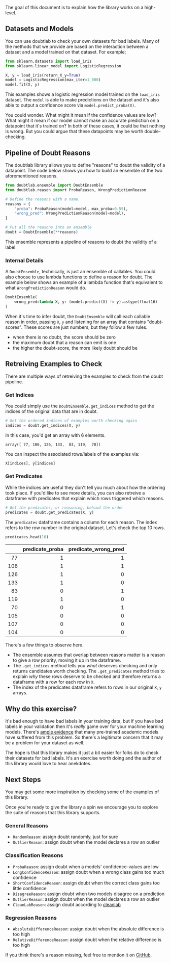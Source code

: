 The goal of this document is to explain how the library works on a high-level.

## Datasets and Models

You can use doubtlab to check your own datasets for bad labels. Many of the
methods that we provide are based on the interaction between a dataset and a
model trained on that dataset. For example;


```python
from sklearn.datasets import load_iris
from sklearn.linear_model import LogisticRegression

X, y = load_iris(return_X_y=True)
model = LogisticRegression(max_iter=1_000)
model.fit(X, y)
```

This examples shows a logistic regression model trained on the `load_iris` dataset.
The `model` is able to make predictions on the dataset and it's also able to
output a confidence score via `model.predict_proba(X)`.

You could wonder. What might it mean if the confidence values are low? What might
it mean if our model cannot make an accurate prediction on a datapoint that it's trained on?
In both of these cases, it could be that nothing is wrong. But you could argue that
these datapoints may be worth double-checking.

## Pipeline of Doubt Reasons

The doubtlab library allows you to define "reasons" to doubt the validity of a datapoint.
The code below shows you how to build an ensemble of the two aforementioned reasons.

```python
from doubtlab.ensemble import DoubtEnsemble
from doubtlab.reason import ProbaReason, WrongPredictionReason

# Define the reasons with a name.
reasons = {
    "proba": ProbaReason(model=model, max_proba=0.55),
    "wrong_pred": WrongPredictionReason(model=model),
}

# Put all the reasons into an ensemble
doubt = DoubtEnsemble(**reasons)
```

This ensemble represents a pipeline of reasons to doubt the validity of a label.

### Internal Details

A `DoubtEnsemble`, technically, is just an ensemble of callables. You could
also choose to use lambda functions to define a reason for doubt. The example
below shows an example of a lambda function that's equivalent to what `WrongPredictionReason`
would do.

```python
DoubtEnsemble(
    wrong_pred=lambda X, y: (model.predict(X) != y).astype(float16)
)
```

When it's time to infer doubt, the `DoubtEnsemble` will call each callable reason in order,
passing `X`, `y` and listening for an array that contains "doubt-scores". These scores are just
numbers, but they follow a few rules.

- when there is no doubt, the score should be zero
- the maximum doubt that a reason can emit is one
- the higher the doubt-score, the more likely doubt should be



## Retreiving Examples to Check

There are multiple ways of retreiving the examples to check
from the doubt pipeline.

### Get Indices

You could simply use the `DoubtEnsemble.get_indices` method to get the indices of
the original data that are in doubt.

```python
# Get the ordered indices of examples worth checking again
indices = doubt.get_indices(X, y)
```

In this case, you'd get an array with 6 elements.

```
array([ 77, 106, 126, 133,  83, 119,  70])
```

You can inspect the associated rows/labels of the examples via:

```python
X[indices], y[indices]
```

### Get Predicates

While the indices are useful they don't tell you much about how the
ordering took place. If you'd like to see more details, you can also
retreive a dataframe with predicates that explain which rows triggered
which reasons.

```python
# Get the predicates, or reasoning, behind the order
predicates = doubt.get_predicates(X, y)
```

The `predicates` dataframe contains a column for each reason. The index
refers to the row number in the original dataset. Let's check the top 10 rows.

```python
predicates.head(10)
```

|     |   predicate_proba |   predicate_wrong_pred |
|----:|------------------:|-----------------------:|
|  77 |                 1 |                      1 |
| 106 |                 1 |                      1 |
| 126 |                 1 |                      0 |
| 133 |                 1 |                      0 |
|  83 |                 0 |                      1 |
| 119 |                 1 |                      0 |
|  70 |                 0 |                      1 |
| 105 |                 0 |                      0 |
| 107 |                 0 |                      0 |
| 104 |                 0 |                      0 |

There's a few things to observe here.

- The ensemble assumes that overlap between reasons matter is a reason to give a row priority, moving it up in the dataframe.
- The `.get_indices` method tells you *what* deserves checking and only returns candidates worth checking. The `.get_predicates` method tries to explain *why* these rows deserve to be checked and therefore returns a dataframe with a row for each row in `X`.
- The index of the predicates dataframe refers to rows in our original `X`, `y` arrays.

## Why do this exercise?

It's bad enough to have bad labels in your training data, but if you have bad labels in your validation then
it's *really* game over for your machine learning models. There's [ample evidence](https://labelerrors.com/)
that many pre-trained academic models have suffered from this problem. So there's a legitimate concern that
it may be a problem for your dataset as well.

The hope is that this library makes it just a bit easier for folks do to check their datasets for bad labels.
It's an exercise worth doing and the author of this library would love to hear anekdotes.

## Next Steps

You may get some more inspiration by checking some of the examples of this library.

Once you're ready to give the library a spin we encourage you to explore the suite
of reasons that this library supports.

### General Reasons

- `RandomReason`: assign doubt randomly, just for sure
- `OutlierReason`: assign doubt when the model declares a row an outlier

### Classification Reasons

- `ProbaReason`: assign doubt when a models' confidence-values are low
- `LongConfidenceReason`: assign doubt when a wrong class gains too much confidence
- `ShortConfidenceReason`: assign doubt when the correct class gains too little confidence
- `DisagreeReason`: assign doubt when two models disagree on a prediction
- `OutlierReason`: assign doubt when the model declares a row an outlier
- `CleanLabReason`: assign doubt according to [cleanlab](https://github.com/cleanlab/cleanlab)

### Regression Reasons

- `AbsoluteDifferenceReason`: assign doubt when the absolute difference is too high
- `RelativeDifferenceReason`: assign doubt when the relative difference is too high

If you think there's a reason missing, feel free to mention it on [GitHub](https://github.com/koaning/doubtlab/issues/new).
